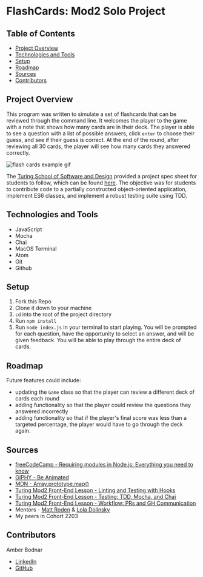 # FlashCards: Mod2 Solo Project

## Table of Contents
- [Project Overview](#project-overview)
- [Technologies and Tools](#technologies-and-tools)
- [Setup](#setup)
- [Roadmap](#roadmap)
- [Sources](#sources)
- [Contributors](#contributors)

## Project Overview
This program was written to simulate a set of flashcards that can be reviewed through the command line. It welcomes the player to the game with a note that shows how many cards are in their deck. The player is able to see a question with a list of possible answers, click `enter` to choose their guess, and see if their guess is correct. At the end of the round, after reviewing all 30 cards, the player will see how many cards they answered correctly.

![flash cards example gif](https://media.giphy.com/media/bZP8cYAAFwyin1fbnp/giphy.gif)

The [Turing School of Software and Design](https://turing.edu/) provided a project spec sheet for students to follow, which can be found [here](https://frontend.turing.edu/projects/flash-cards.html). The objective was for students to contribute code to a partially constructed object-oriented application, implement ES6 classes, and implement a robust testing suite using TDD.

## Technologies and Tools
* JavaScript
* Mocha
* Chai
* MacOS Terminal
* Atom
* Git
* Github

## Setup
1. Fork this Repo
2. Clone it down to your machine
4. `cd` into the root of the project directory
5. Run `npm install`
6. Run `node index.js` in your terminal to start playing. You will be prompted for each question, have the opportunity to select an answer, and will be given feedback. You will be able to play through the entire deck of cards.

## Roadmap
Future features could include:
* updating the `Game` class so that the player can review a different deck of cards each round
* adding functionality so that the player could review the questions they answered incorrectly
* adding functionality so that if the player's final score was less than a targeted percentage, the player would have to go through the deck again.

## Sources
* [freeCodeCamp - Requiring modules in Node.js: Everything you need to know](https://www.freecodecamp.org/news/requiring-modules-in-node-js-everything-you-need-to-know-e7fbd119be8/)
* [GIPHY - Be Animated](https://giphy.com/)
* [MDN - Array.prototype.map()](https://developer.mozilla.org/en-US/docs/Web/JavaScript/Reference/Global_Objects/Array/map)
* [Turing Mod2 Front-End Lesson - Linting and Testing with Hooks](https://frontend.turing.edu/lessons/module-2/testing-with-hooks-and-linting.html)
* [Turing Mod2 Front-End Lesson - Testing: TDD, Mocha, and Chai](https://frontend.turing.edu/lessons/module-2/testing-tdd-mocha-and-chai.html)
* [Turing Mod2 Front-End Lesson - Workflow: PRs and GH Communication](https://frontend.turing.edu/lessons/module-2/workflow-prs-and-github-communication.html)
* Mentors - [Matt Roden](https://www.linkedin.com/in/matt-roden-35bb3413b/) & [Lola Dolinsky](https://www.linkedin.com/in/lola-dolinsky/)
* My peers in Cohort 2203

## Contributors
Amber Bodnar
* [LinkedIn](https://www.linkedin.com/in/amberbodnar/)
* [GitHub](https://github.com/abodnar1)
